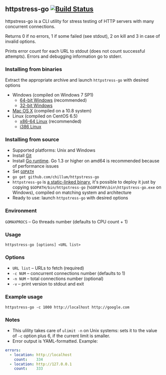 ## httpstress-go [![Build Status](https://travis-ci.org/chillum/httpstress-go.svg?branch=master)](https://travis-ci.org/chillum/httpstress-go)

httpstress-go is a CLI utility for stress testing of HTTP servers with many concurrent connections.

Returns 0 if no errors, 1 if some failed (see stdout), 2 on kill and 3 in case of invalid options.

Prints error count for each URL to stdout (does not count successful attempts).
Errors and debugging information go to stderr.

### Installing from binaries
Extract the appropriate archive and launch `httpstress-go` with desired options

* Windows (compiled on Windows 7 SP1)
  * [64-bit Windows](../../releases/download/v2.0.0.1/win64.zip) (recommended)
  * [32-bit Windows](../../releases/download/v2.0.0.1/win32.zip)
* [Mac OS X](../../releases/download/v2.0.0.1/mac.zip) (compiled on a 10.8 system)
* Linux (compiled on CentOS 6.5)
  * [x86-64 Linux](../../releases/download/v2.0.0.1/linux64.tgz) (recommended)
  * [i386 Linux](../../releases/download/v2.0.0.1/linux32.tgz)

### Installing from source
* Supported platforms: Unix and Windows
* Install [Git](http://git-scm.com/download)
* Install [Go runtime](http://golang.org/doc/install).
  Go 1.3 or higher on amd64 is recommended because of performance issues
* Set [`GOPATH`](http://golang.org/doc/code.html#GOPATH)
* `go get github.com/chillum/httpstress-go`
* `httpstress-go` is
  [a static-linked binary](http://golang.org/doc/faq#Why_is_my_trivial_program_such_a_large_binary),
  it's possible to deploy it just by copying `$GOPATH/bin/httpstress-go`
  (`%GOPATH%\bin\httpstress-go.exe` on Windows),
  compiled on matching system and architecture
* Ready to use: launch `httpstress-go` with desired options

### Environment
`GOMAXPROCS` – Go threads number (defaults to CPU count + 1)

### Usage
`httpstress-go [options] <URL list>`

### Options
* `URL list` – URLs to fetch (required)
* `-c NUM` – concurrent connections number (defaults to 1)
* `-n NUM` – total connections number (optional)
* `-v` – print version to stdout and exit

### Example usage
`httpstress-go -c 1000 http://localhost http://google.com`

### Notes
* This ulility takes care of `ulimit -n` on Unix systems: sets it to
  the value of `-c` option plus 6, if the current limit is smaller.
* Error output is YAML-formatted. Example:
```yaml
errors:
  - location: http://localhost
    count:    334
  - location: http://127.0.0.1
    count:    333
```
